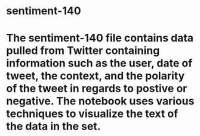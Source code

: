 # sentiment-140

# The sentiment-140 file contains data pulled from Twitter containing information such as the user, date of tweet, the context, and the polarity of the tweet in regards to postive or negative. The notebook uses various techniques to visualize the text of the data in the set.
